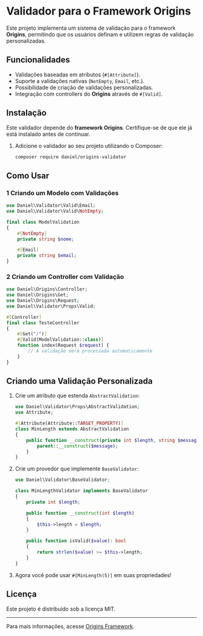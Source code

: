# Validador para o Framework Origins

Este projeto implementa um sistema de validação para o framework **Origins**, permitindo que os usuários definam e utilizem regras de validação personalizadas.

## Funcionalidades
- Validações baseadas em atributos (`#[Attribute]`).
- Suporte a validações nativas (`NotEmpty`, `Email`, etc.).
- Possibilidade de criação de validações personalizadas.
- Integração com controllers do **Origins** através de `#[Valid]`.

## Instalação

Este validador depende do **framework Origins**. Certifique-se de que ele já está instalado antes de continuar.

1. Adicione o validador ao seu projeto utilizando o Composer:
   ```sh
   composer require daniel/origins-validator
   ```

## Como Usar
### 1 Criando um Modelo com Validações
```php
use Daniel\Validator\Valid\Email;
use Daniel\Validator\Valid\NotEmpty;

final class ModelValidation
{
    #[NotEmpty]
    private string $nome;

    #[Email]
    private string $email;
}
```

### 2 Criando um Controller com Validação
```php
use Daniel\Origins\Controller;
use Daniel\Origins\Get;
use Daniel\Origins\Request;
use Daniel\Validator\Props\Valid;

#[Controller]
final class TesteController
{
    #[Get("/")]
    #[Valid(ModelValidation::class)]
    function index(Request $request) {
        // A validação será processada automaticamente
    }
}
```

## Criando uma Validação Personalizada
1. Crie um atributo que estenda `AbstractValidation`:
   ```php
   use Daniel\Validator\Props\AbstractValidation;
   use Attribute;

   #[Attribute(Attribute::TARGET_PROPERTY)]
   class MinLength extends AbstractValidation
   {
       public function __construct(private int $length, string $message = "Valor muito curto.") {
           parent::__construct($message);
       }
   }
   ```
2. Crie um provedor que implemente `BaseValidator`:
   ```php
   use Daniel\Validator\BaseValidator;

   class MinLengthValidator implements BaseValidator
   {
       private int $length;

       public function __construct(int $length)
       {
           $this->length = $length;
       }

       public function isValid($value): bool
       {
           return strlen($value) >= $this->length;
       }
   }
   ```
3. Agora você pode usar `#[MinLength(5)]` em suas propriedades!

## Licença
Este projeto é distribuído sob a licença MIT.

---

Para mais informações, acesse [Origins Framework](https://github.com/DanielTM999/origins). 

